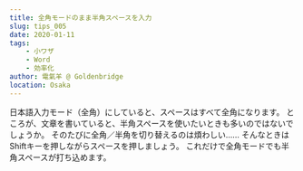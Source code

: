 ```yaml
---
title: 全角モードのまま半角スペースを入力
slug: tips_005
date: 2020-01-11
tags: 
    - 小ワザ
    - Word
    - 効率化
author: 電氣羊 @ Goldenbridge
location: Osaka
---
```


日本語入力モード（全角）にしていると、スペースはすべて全角になります。
ところが、文章を書いていると、半角スペースを使いたいときも多いのではないでしょうか。
そのたびに全角／半角を切り替えるのは煩わしい……
そんなときは　Shiftキーを押しながらスペースを押しましょう。
これだけで全角モードでも半角スペースが打ち込めます。

<link-to></link-to>
